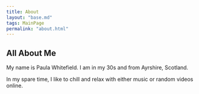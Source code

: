 ```yaml
---
title: About
layout: "base.md"
tags: MainPage
permalink: "about.html"
---
```


## All About Me

My name is Paula Whitefield. I am in my 30s and from Ayrshire, Scotland.

In my spare time, I like to chill and relax with either music or random videos online.